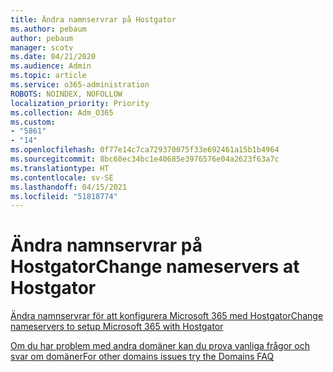 ```yaml
---
title: Ändra namnservrar på Hostgator
ms.author: pebaum
author: pebaum
manager: scotv
ms.date: 04/21/2020
ms.audience: Admin
ms.topic: article
ms.service: o365-administration
ROBOTS: NOINDEX, NOFOLLOW
localization_priority: Priority
ms.collection: Adm_O365
ms.custom:
- "5861"
- "14"
ms.openlocfilehash: 0f77e14c7ca729370075f33e692461a15b1b4964
ms.sourcegitcommit: 8bc60ec34bc1e40685e3976576e04a2623f63a7c
ms.translationtype: HT
ms.contentlocale: sv-SE
ms.lasthandoff: 04/15/2021
ms.locfileid: "51818774"
---
```

# <a name="change-nameservers-at-hostgator"></a><span data-ttu-id="ef9d9-102">Ändra namnservrar på Hostgator</span><span class="sxs-lookup"><span data-stu-id="ef9d9-102">Change nameservers at Hostgator</span></span>

[<span data-ttu-id="ef9d9-103">Ändra namnservrar för att konfigurera Microsoft 365 med Hostgator</span><span class="sxs-lookup"><span data-stu-id="ef9d9-103">Change nameservers to setup Microsoft 365 with Hostgator</span></span>](https://docs.microsoft.com/microsoft-365/admin/dns/change-nameservers-at-hostgator?view=o365-worldwide)

[<span data-ttu-id="ef9d9-104">Om du har problem med andra domäner kan du prova vanliga frågor och svar om domäner</span><span class="sxs-lookup"><span data-stu-id="ef9d9-104">For other domains issues try the Domains FAQ</span></span>](https://docs.microsoft.com/microsoft-365/admin/setup/domains-faq?view=o365-worldwide)